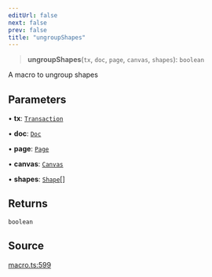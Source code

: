 ```yaml
---
editUrl: false
next: false
prev: false
title: "ungroupShapes"
---
```


> **ungroupShapes**(`tx`, `doc`, `page`, `canvas`, `shapes`): `boolean`

A macro to ungroup shapes

## Parameters

• **tx**: [`Transaction`](/api-core/classes/transaction/)

• **doc**: [`Doc`](/api-core/classes/doc/)

• **page**: [`Page`](/api-core/classes/page/)

• **canvas**: [`Canvas`](/api-core/classes/canvas/)

• **shapes**: [`Shape`](/api-core/classes/shape/)[]

## Returns

`boolean`

## Source

[macro.ts:599](https://github.com/dgmjs/dgmjs/blob/main/packages/core/src/macro.ts#L599)
